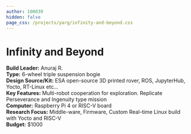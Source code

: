 ```yaml
---
author: 100039
hidden: false
page_css: /projects/yarg/infinity-and-beyond.css
---
```

# Infinity and Beyond

**Build Leader:** Anuraj R.  
**Type:** 6-wheel triple suspension bogie  
**Design Source/Kit:** ESA open-source 3D printed rover, ROS, JupyterHub, Yocto, RT-Linux etc...  
**Key Features:** Multi-robot cooperation for exploration. Replicate Perseverance and Ingenuity type mission  
**Computer:** Raspberry Pi 4 or RISC-V board  
**Research Focus:** Middle-ware, Firmware, Custom Real-time Linux build with Yocto and RISC-V  
**Budget:** $1000  
